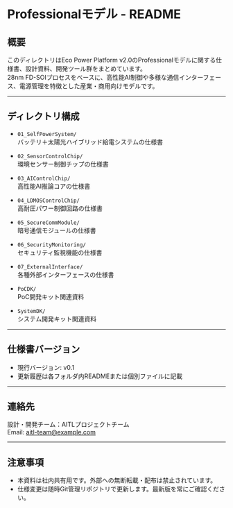 # Professionalモデル - README

## 概要

このディレクトリはEco Power Platform v2.0のProfessionalモデルに関する仕様書、設計資料、開発ツール群をまとめています。  
28nm FD-SOIプロセスをベースに、高性能AI制御や多様な通信インターフェース、電源管理を特徴とした産業・商用向けモデルです。

---

## ディレクトリ構成

- `01_SelfPowerSystem/`  
  バッテリ＋太陽光ハイブリッド給電システムの仕様書

- `02_SensorControlChip/`  
  環境センサー制御チップの仕様書

- `03_AIControlChip/`  
  高性能AI推論コアの仕様書

- `04_LDMOSControlChip/`  
  高耐圧パワー制御回路の仕様書

- `05_SecureCommModule/`  
  暗号通信モジュールの仕様書

- `06_SecurityMonitoring/`  
  セキュリティ監視機能の仕様書

- `07_ExternalInterface/`  
  各種外部インターフェースの仕様書

- `PoCDK/`  
  PoC開発キット関連資料

- `SystemDK/`  
  システム開発キット関連資料

---

## 仕様書バージョン

- 現行バージョン: v0.1  
- 更新履歴は各フォルダ内READMEまたは個別ファイルに記載

---

## 連絡先

設計・開発チーム：AITLプロジェクトチーム  
Email: aitl-team@example.com

---

## 注意事項

- 本資料は社内共有用です。外部への無断転載・配布は禁止されています。  
- 仕様変更は随時Git管理リポジトリで更新します。最新版を常にご確認ください。
